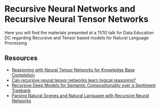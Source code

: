 # Recursive Neural Networks and Recursive Neural Tensor Networks

Here you will find the materials presented at a 11/10 talk for Data Education DC regarding Recursive and Tensor based models for Natural Language Processing

## Resources

- [Reasioning with Neural Tensor Networks for Knowledge Base Completion](https://papers.nips.cc/paper/5028-reasoning-with-neural-tensor-networks-for-knowledge-base-completion.pdf)
- [Can recursive neural tensor networks learn logical reasoning?](https://arxiv.org/pdf/1312.6192v4.pdf)
- [Recursive Deep Models for Semantic Compositionality over a Sentiment Treebank](http://nlp.stanford.edu/~socherr/EMNLP2013_RNTN.pdf)
- [Parsing Natural Scenes and Natural Language with Recursive Neural Networks](http://nlp.stanford.edu/pubs/SocherLinNgManning_ICML2011.pdf)
